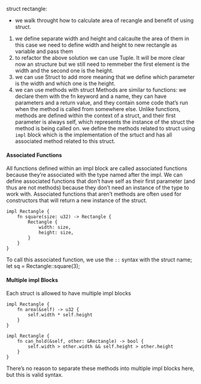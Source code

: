 struct rectangle:

- we walk throught how to calculate area of recangle and benefit of using struct.

1. we define separate width and height and calcaulte the area of them in this case we need to define width and height to new rectangle as variable and pass them
2. to refactor the above solution we can use Tuple. It will be more clear now an structure but we still need to remmeber the first element is the width and the second one is the height.
3. we can use Struct
   to add more meaning that we define which parameter is the width and which one is the height.
4. we can use methods with struct
   Methods are similar to functions: we declare them with the fn keyword and a name, they can have parameters and a return value, and they contain some code that’s run when the method is called from somewhere else. Unlike functions, methods are defined within the context of a struct, and their first parameter is always self, which represents the instance of the struct the method is being called on.
   we define the methods related to struct using `impl` block which is the implementation of the srtuct and has all associated method related to this struct.

#### Associated Functions

All functions defined within an impl block are called associated functions because they’re associated with the type named after the impl. We can define associated functions that don’t have self as their first parameter (and thus are not methods) because they don’t need an instance of the type to work with.
Associated functions that aren’t methods are often used for constructors that will return a new instance of the struct.

```
impl Rectangle {
    fn square(size: u32) -> Rectangle {
        Rectangle {
            width: size,
            height: size,
        }
    }
}
```

To call this associated function, we use the `::` syntax with the struct name; let sq = Rectangle::square(3);

#### Multiple impl Blocks

Each struct is allowed to have multiple impl blocks

```
impl Rectangle {
    fn area(&self) -> u32 {
        self.width * self.height
    }
}

impl Rectangle {
    fn can_hold(&self, other: &Rectangle) -> bool {
        self.width > other.width && self.height > other.height
    }
}
```

There’s no reason to separate these methods into multiple impl blocks here, but this is valid syntax.
